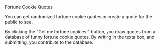 Fortune Cookie Quotes

You can get randomized fortune cookie quotes or create a quote for the public to see. 

By clicking the "Get me fortune cookies!" button, you draw quotes from a database of funny fortune cookie quotes. 
By writing in the texta box, and submitting, you contribute to the database. 

